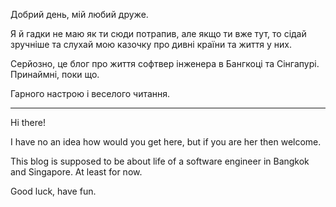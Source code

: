 Добрий день, мій любий друже.

Я й гадки не маю як ти сюди потрапив, але якщо ти вже тут, то сідай зручніше та слухай мою казочку про дивні країни та життя у них.

Серйозно, це блог про життя софтвер інженера в Бангкоці та Сінгапурі. Принаймні, поки що.

Гарного настрою і веселого читання.

----------------------------

Hi there!

I have no an idea how would you get here, but if you are her then welcome.

This blog is supposed to be about life of a software engineer in Bangkok and Singapore. At least for now.

Good luck, have fun.
